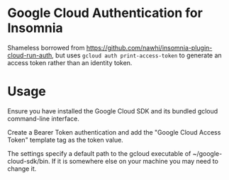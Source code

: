 # Google Cloud Authentication for Insomnia

Shameless borrowed from https://github.com/nawhi/insomnia-plugin-cloud-run-auth, but uses `gcloud auth print-access-token` to generate an access token rather than an identity token.

# Usage

Ensure you have installed the Google Cloud SDK and its bundled gcloud command-line interface.

Create a Bearer Token authentication and add the "Google Cloud Access Token" template tag as the token value.

The settings specify a default path to the gcloud executable of ~/google-cloud-sdk/bin. If it is somewhere else on your machine you may need to change it.